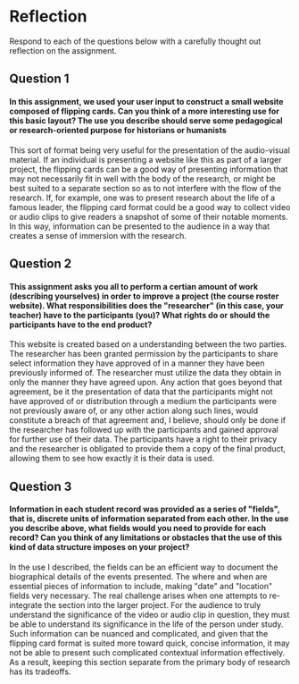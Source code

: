 # Reflection

Respond to each of the questions below with a carefully thought out reflection on the assignment.

## Question 1
#### In this assignment, we used your user input to construct a small website composed of flipping cards. Can you think of a more interesting use for this basic layout? The use you describe should serve some pedagogical or research-oriented purpose for historians or humanists

This sort of format being very useful for the presentation of the audio-visual material. If an individual is presenting a website like this as part of a larger project, the flipping cards can be a good way of presenting information that may not necessarily fit in well with the body of the research, or might be best suited to a separate section so as to not interfere with the flow of the research. If, for example, one was to present research about the life of a famous leader, the flipping card format could be a good way to collect video or audio clips to give readers a snapshot of some of their notable moments. In this way, information can be presented to the audience in a way that creates a sense of immersion with the research.

## Question 2
#### This assignment asks you all to perform a certian amount of work (describing yourselves) in order to improve a project (the course roster website). What responsibilities does the "researcher" (in this case, your teacher) have to the participants (you)? What rights do or should the participants have to the end product? 

This website is created based on a understanding between the two parties. The researcher has been granted permission by the participants to share select information they have approved of in a manner they have been previously informed of. The researcher must utilize the data they obtain in only the manner they have agreed upon. Any action that goes beyond that agreement, be it the presentation of data that the participants might not have approved of or distribution through a medium the participants were not previously aware of, or any other action along such lines, would constitute a breach of that agreement and, I believe, should only be done if the researcher has followed up with the participants and gained approval for further use of their data. The participants have a right to their privacy and the researcher is obligated to provide them a copy of the final product, allowing them to see how exactly it is their data is used.

## Question 3
#### Information in each student record was provided as a series of "fields", that is, discrete units of information separated from each other. In the use you describe above, what fields would you need to provide for each record? Can you think of any limitations or obstacles that the use of this kind of data structure imposes on your project?

In the use I described, the fields can be an efficient way to document the biographical details of the events presented. The where and when are essential pieces of information to include, making "date" and "location" fields very necessary. The real challenge arises when one attempts to re-integrate the section into the larger project. For the audience to truly understand the significance of the video or audio clip in question, they must be able to understand its significance in the life of the person under study. Such information can be nuanced and complicated, and given that the flipping card format is suited more toward quick, concise information, it may not be able to present such complicated contextual information effectively. As a result, keeping this section separate from the primary body of research has its tradeoffs.